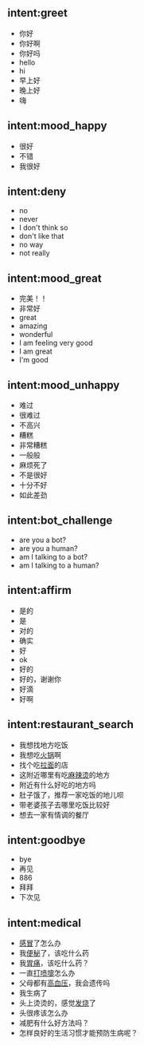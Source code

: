 ## intent:greet
- 你好
- 你好啊
- 你好吗
- hello
- hi
- 早上好
- 晚上好
- 嗨

## intent:mood_happy
- 很好
- 不错
- 我很好


## intent:deny
- no
- never
- I don't think so
- don't like that
- no way
- not really

## intent:mood_great
- 完美！！
- 非常好
- great
- amazing
- wonderful
- I am feeling very good
- I am great
- I'm good

## intent:mood_unhappy
- 难过
- 很难过
- 不高兴
- 糟糕
- 非常糟糕
- 一般般
- 麻烦死了
- 不是很好
- 十分不好
- 如此差劲

## intent:bot_challenge
- are you a bot?
- are you a human?
- am I talking to a bot?
- am I talking to a human?


## intent:affirm
- 是的
- 是
- 对的
- 确实
- 好
- ok
- 好的
- 好的，谢谢你
- 好滴
- 好啊

## intent:restaurant_search
- 我想找地方吃饭
- 我想吃[火锅](food)啊
- 找个吃[拉面](food)的店
- 这附近哪里有吃[麻辣烫](food)的地方
- 附近有什么好吃的地方吗
- 肚子饿了，推荐一家吃饭的地儿呗
- 带老婆孩子去哪里吃饭比较好
- 想去一家有情调的餐厅

## intent:goodbye
- bye
- 再见
- 886
- 拜拜
- 下次见

## intent:medical
- [感冒](disease)了怎么办
- 我[便秘](disease)了，该吃什么药
- 我[胃痛](disease)，该吃什么药？
- 一直[打喷嚏](disease)怎么办
- 父母都有[高血压](disease)，我会遗传吗
- 我生病了
- 头上烫烫的，感觉[发烧](disease)了
- 头很疼该怎么办
- 减肥有什么好方法吗？
- 怎样良好的生活习惯才能预防生病呢？
